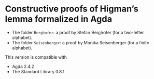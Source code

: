 # Constructive proofs of Higman’s lemma formalized in Agda

* The folder `Berghofer`: a proof by Stefan Berghofer (for a two-letter alphabet).
* The folder `Seisenberger`: a proof by Monika Seisenberger (for a finite alphabet).

This version is compatible with

* Agda 2.4.2
* The Standard Library 0.8.1

